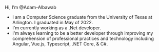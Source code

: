 Hi, I’m @Adam-Albawab
- I am a Computer Science graduate from the University of Texas at Arlington. I graduated in May of 2022.
- I'm currently working as a .Net developer.
- I'm always learning to be a better developer through improving my comprehension of professional practices and technology including Angular, Vue.js, Typescript, .NET Core, & C#.
